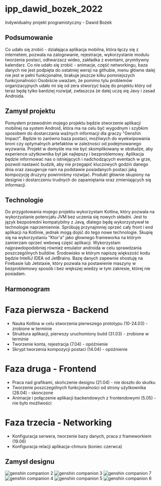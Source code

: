 # ipp_dawid_bozek_2022
Indywidualny projekt programistyczny - Dawid Bożek

## Podsumowanie
Co udało się zrobić - działająca aplikacja mobilna, która łączy się z internetem, pozwala na zalogowanie, rejestracje, wykorzystanie modulu tworzenia postaci, odtwarzacz wideo, zakładka z eventami, prymitywny kalendarz.
Co nie udało się zrobić - animacje, część networkingu, baza danych nie jest podpięta do ostatniej wersji na githubie, menu główne dalej nie jest w pełni funkcjonalne, brakuje jeszcze kilku pomniejszych funkcjonalności
Osobiście uważam, że pomimo tylu problemów organizacyjnych udało mi się od zera stworzyć bazę do projektu który od teraz będę tylko bardziej rozwijał, zwłaszcza że dalej uczę się Javy i zasad Androida.

## Zamysł projektu
Pomysłem przewodnim mojego projektu będzie stworzenie aplikacji mobilnej na system Android, która ma na celu być wygodnym i szybkim sposobem do dostarczania ważnych informacji dla graczy "Genshin Impact". Będzie to zarówno baza postaci, możliwych do wyekwipowania broni czy optymalnych artefaktów w zależności od podejmowanego wyzwania. Projekt w domyśle ma nie być skomplikowany w obsłudze, aby experience użytkownika był jak najlepszy i bezproblemowy. Aplikacja będzie informować nas o istniejących i nadchodzących eventach w grze, pozwoli nastawić budzik, aby nie przegapić kluczowych godzin danego dnia oraz zasugeruje nam na podstawie posiadanych postaci jaką kompozycję druzyny powinniśmy rozwijać. Produkt głównie skupiony na designie i dostarczeniu trudnych do zapamiętania oraz zmieniających się informacji. 

## Technologie
Do przygotowania mojego projektu wykorzystam Kotlina, który pozwala na wykorzystanie potencjału JVM bez uczenia się nowych składni. Jest to język bezpośredni kompatybilny z Javą, dlatego będę wykorzystywał te technologie naprzemiennie. Spróbuję przynajmniej oprzeć cały front i end aplikacji na Kotlinie, jednak mogą dojść do tego nowe technologie. Skupię się na wykorzystaniu "Ktor'a" jako głownego frameworka na którym zamierzam oprzeć webową część aplikacji. Wykorzystam najprawdopodobniej również emulator androida w celu sprawdzania poszczególnych buildów.
Środowisko w którym napiszę większość kodu będzie IntelliJ IDEA od JetBrains.
Bazę danych zapewnie shostuję na Firebasie lub Jetstaxie, który pozwala na postawienie maszyny w bezproblemowy sposób i bez większej wiedzy w tym zakresie, której nie posiadam.

## Harmonogram

# Faza pierwsza - Backend
- Nauka Kotlina w celu stworzenia pierwszego prototypu (10-24.03) - zrobione w terminie
- Struktura aplikacji, pierwszy uruchomiony build (31.03) - zrobione w terminie
- Tworzenie konta, rejestracja (7.04) - opóźnienie
- Skrypt tworzenia kompozycji postaci (14.04) - opóźnienie
# Faza druga - Frontend
- Praca nad grafikami, skończenie designu (21.04) - nie doszło do skutku
- Tworzenie poszczególnych funkcjonalności od strony użytkownika (28.04) - skonczone
- Animacje i połączenie aplikacji backendowych z frontendowymi (5.05) - nie było możliwości
# Faza trzecia - Networking
- Konfiguracja serwera, tworzenie bazy danych, praca z frameworkiem (19.06)
- Konfiguracja relacji aplikacja-chmura (koniec czerwca)




## Zamysł designu
![genshin companion 2](https://user-images.githubusercontent.com/80948162/158742456-4e614ac1-738c-4a67-a46a-24754981521c.png)
![genshin companion 3](https://user-images.githubusercontent.com/80948162/158742459-a80d1d36-f2eb-483d-ad45-e27008a18e98.png)
![genshin companion 7](https://user-images.githubusercontent.com/80948162/158742464-fda5b991-5159-4eea-b786-0d2bbc199895.png)
![genshin companion 4](https://user-images.githubusercontent.com/80948162/158742465-2138da5a-118b-4238-80c5-feac018ef27e.png)
![genshin companion 5](https://user-images.githubusercontent.com/80948162/158742467-fded71a2-4509-4abe-83ba-ff1b55c3f947.png)
![genshin companion 6](https://user-images.githubusercontent.com/80948162/158742468-1287b9b1-be7d-4fe5-ad32-103c2792c4a4.png)
